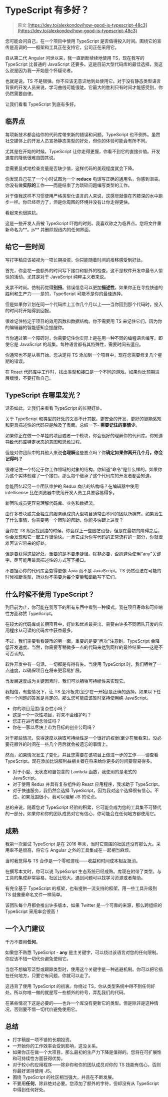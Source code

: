 # TypeScript 有多好？

> 原文:[https://dev.to/alexkondov/how-good-is-typescript-48c3](https://dev.to/alexkondov/how-good-is-typescript-48c3)

您可能会问自己，在一个项目中使用 TypeScript 是否值得投入时间。围绕它的宣传是高调的——框架和工具正在支持它，公司正在采用它。

自从第二代 Angular 问世以来，我一直断断续续地使用 TS，现在我写的 TypeScript 比普通的 JavaScript 还要多。这是目前大型代码库的最佳选择，我这么说是因为我一开始是个怀疑论者。

也就是说，TS 不是银弹。你不应该无意识地到处使用它。对于没有静态类型语言背景的开发人员来说，学习曲线可能很陡。它最大的胜利只有时间才能感受到，你仍然需要自律。

让我们看看 TypeScript 到底有多好。

## [](#the-tipping-point)临界点

每项新技术都会给你的代码库带来新的错误和问题。TypeScript 也不例外。虽然社交媒体上的开发人员宣扬静态类型的好处，但你的体验可能会有所不同。

尤其是在开始的时候，TypeScript 让你走得更慢，你看不到它的直接价值。开发速度的降低很难自圆其说。

您需要显式地检查变量是否缺少值，这样代码的美观程度就会下降。

你发现自己花了一个小时试图为一个 **reduce** 电话写正确的通用名，你感到沮丧。你没有做**实际的**工作——而是结束了为琐碎问题编写类型的工作。

对于像我这样不习惯使用严格类型化语言的人来说，这感觉就像在齐膝深的水中跑步一样。你已经尽力了，但是你周围的环境并没有让你走得更快。

看起来也很尴尬。

这是一些开发人员被 TypeScript 吓跑的时刻。我喜欢称之为临界点。您将文件重新命名为**。js** 并删除视线内的任何界面。

## [](#give-it-some-time)给它一些时间

写打字稿应该被视为一项长期投资。你只能随着时间的推移感受到好处。

首先，你会花一些额外的时间写下接口和额外的检查。这不是软件开发中最令人愉快的活动。尤其是对于 JavaScript 纯粹主义者来说。

支票不时尚。仿制药觉得**别扭**。错误信息可以更加**描述性**。如果你正在寻找快速的胜利和生产力——是的，TypeScript 可能不是你的最佳选择。

但是如果你计划在同一个代码库上工作几个月以上——当你回到那个代码时，投入的时间将开始得到回报。

很难记住特定于项目的效用函数和数据结构。你不需要用 TS 来记住它们，因为你的编辑器的智能感知会提醒你。

当你通过第一个障碍时，你需要记住你实际上是在用一种不同的编程语言编写。即使它是 JavaScript 的超集。每种语言都有其特殊性，需要时间去适应。

你通常也不是从零开始。您决定将 TS 添加到一个项目中，现在您需要修复几个星期的错误。

在 React 代码库中工作时，找出类型和接口是一个不同的游戏。如果你比预期进展缓慢，不要打败自己。

## TypeScript 在哪里发光？

话虽如此，让我们来看看 TypeScript 的长期好处。

关于 TypeScript 和类型的好处的文章不计其数。更安全的开发、更好的智能感知和更具描述性的代码只是触及了表面。总结一下- **需要记住的事情少**。

如果你正在做一个单独的项目或者一个模块，你会很好的理解你的代码库。你知道导致代码库特定状态的意图和思维过程。

但是对你团队中的其他人来说**也理解**这些要点吗？你**确定如果你离开几个月，你会记得吗？**

很难记住一个特定于你工作领域的对象的结构。你知道“命令”是什么样的。如果你为这个实体创建了一个接口，那么每个继承了这个代码库的开发者都会知道。

您能回忆起另一个团队维护的 Redux 商店的结构吗？在编辑器中使用 intellisense 比在浏览器中使用开发人员工具要容易得多。

新团队成员更容易理解代码库、业务和数据流。

由许多模块或完全独立的服务组成的大型项目通常由不同的团队所拥有。如果发生了什么事情，你需要另一个团队的帮助，你能多快跟上进度？

当你在 TS 附近找到路的时候，你会踩上一些园艺设备。但是在最初的障碍之后，你会发现和它一起工作很愉快。一旦它成为你写代码的正常流程的一部分，你就很难否认它带来的好处。

但是要获得这些好处，重要的是不要走捷径。除非必要，否则避免使用“any”关键字。尽可能用最具描述性的方式写下接口。

不要担心你的代码库会变得更像 Java 而不是 JavaScript。TS 仍然设法在可能的时候推断类型，所以你不需要为每个变量和函数写下它们。

## [](#when-not-to-use-typescript)什么时候不使用 TypeScript？

到目前为止，你可能在我写下的所有东西中看到一种模式。我在项目寿命和可伸缩性方面称赞 TypeScript。

在较大的代码库或长期项目中，好处和优点最突出。需要由许多不同团队开发的应用程序从可读的代码库中获益最多。

不过，我们需要看看硬币的另一面。重要的是要“再次”注意到，TypeScript 会降低开发速度。当然，你需要写稍微多一点的代码来达到同样的最终结果——这是不可否认的。

软件开发中有一句话，一切都是有得有失。当使用 TypeScript 时，我们牺牲了一点速度，以确保项目在将来更容易扩展。

当发展速度成为关键因素时，我们可以牺牲可持续性来实现它。

我相信，有些情况下，让 TS 坐冷板凳(至少在一开始)是正确的选择。如果以下任何一个问题的答案是肯定的，那么您可能应该暂时坚持使用纯 JavaScript。

*   你的项目范围/复杂性小吗？
*   这是一个一次性项目，将来不会维护吗？
*   您正在进行概念验证吗？
*   你在一家以尽快上市为目标的创业公司吗？

对于那些情况，获得速度以换取可持续性是一个很好的权衡(至少在我看来)。没必要花额外的时间在一些几个月后就会被遗忘的事情上。

然而，如果情况发生了变化，并且您需要在该项目上做进一步的工作——请查看 TypeScript。现在添加比说服利益相关者在将来给你更多的时间要容易得多。

*   对于小型、无状态和自包含的 Lambda 函数，我使用的是老式的 JavaScript。
*   对于使用 Redux 并具有复杂组件的 React 应用程序，我求助于 TypeScript。
*   对于快速服务，我仍然会选择 TypeScript，因为我对这个选择很有信心。不过，如果范围很小，我可以理解 JS 的论点。

总的来说，随着您对 TypeScript 经验的积累，它可能会成为您的工具集不可替代的一部分。如果你和你的团队成员对它有信心，你可能会在任何地方都使用它。

## [](#maturity)成熟

我第一次尝试 TypeScript 是在 2016 年末，当时它周围的社区还没有那么大。采用率不是很高，将它与 Angular 之外的工具集成在一起相当麻烦。

当时我觉得与 TS 合作是一个零和游戏——收益和时间成本相互抵消。

在撰写本文时，你可以说 TypeScript 生态系统已经成熟。库现在附带了类型。与工具的集成非常容易。社区比较大，遇到问题可以找学习资源或者帮助。

有完全基于 TypeScript 的框架，也有提供一流支持的框架。用一些工具升级到 TS 就像重命名文件一样简单。

该团队每个月都会推出许多版本，如果 Twitter 是一个可靠的来源，那么跨组织的 TypeScript 采用率会很高！

## [](#one-advice-to-get-started)一个入门建议

千万不要用**任何**。

如果您不熟悉 TypeScript - **any** 是主关键字，可以绕过该语言对您的任何限制。你应该不惜一切代价避免使用它。

当您不想编写泛型或跟踪类型时，使用这个关键字是一种逃避机制。你可以把它插在任何地方，只要它有问题，你就可以走了。

这违背了使用 TypeScript 的初衷。你绕过 TS，你从类型系统中得不到任何好处。所以你唯一做的就是写一些额外的符号，弄乱我们的代码。

在某些情况下这是必要的——也许一个库没有更新它的类型。但是除非是这种情况，否则要不惜一切代价避免使用它。

## [](#summary)总结

*   打字稿是一项不错的长期投资。
*   一开始你的工作效率会受到影响，这没关系。
*   如果你正在做一个大项目，那么最初的生产力下降是值得的。您将在可扩展性和可持续性方面获得优势。
*   对于较小的应用程序——除非你和你的团队成员对你的 TS 技能有信心，否则你最好坚持使用 JS。
*   围绕 TypeScript 的社区相当强大，并且在不断发展。
*   不要用**任何**，除非绝对必要。您添加了额外的字符，但却没有从 TypeScript 中得到任何好处。
